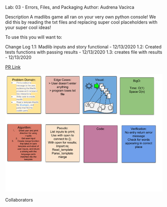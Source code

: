 Lab: 03 - Errors, Files, and Packaging
Author: Audrena Vacirca

Description
A madlibs game all ran on your very own python console!
We did this by reading the txt files and replacing super cool placeholders with your super cool ideas!

To use this you will want to: 


Change Log
1.1: Madlib inputs and story functional - 12/13/2020
1.2: Created tests functions with passing results - 12/13/2020
1.3: creates file with results - 12/13/2020

[PR Link](https://github.com/NyxofDarkness/madlib-cli/pull/1)

![WhiteBoard](assets/whiteboard.png)

Collaborators
